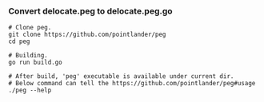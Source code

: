 ### Convert delocate.peg to delocate.peg.go

```shell script
# Clone peg.
git clone https://github.com/pointlander/peg
cd peg

# Building.
go run build.go

# After build, 'peg' executable is available under current dir.
# Below command can tell the https://github.com/pointlander/peg#usage
./peg --help
```           
